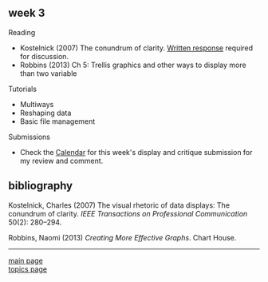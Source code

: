 
week 3
------

Reading

-   Kostelnick (2007) The conundrum of clarity. [Written response](read-01_reading-response-form.pdf) required for discussion.
-   Robbins (2013) Ch 5: Trellis graphics and other ways to display more than two variable

Tutorials

-   Multiways
-   Reshaping data
-   Basic file management

Submissions

-   Check the [Calendar](admin-02_calendar.pdf) for this week's display and critique submission for my review and comment.

bibliography
------------

Kostelnick, Charles (2007) The visual rhetoric of data displays: The conundrum of clarity. *IEEE Transactions on Professional Communication* 50(2): 280–294.

Robbins, Naomi (2013) *Creating More Effective Graphs*. Chart House.

------------------------------------------------------------------------

[main page](../README.md)<br> [topics page](README-by-topic.md)
